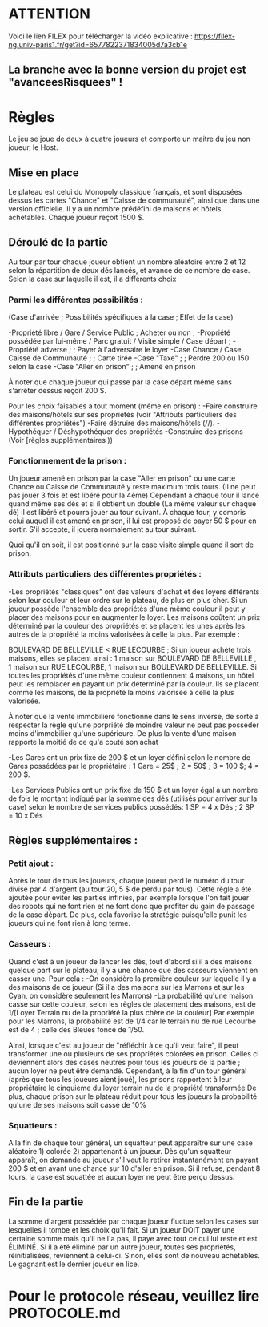 # ATTENTION 
Voici le lien FILEX pour télécharger la vidéo explicative : https://filex-ng.univ-paris1.fr/get?id=6577822371834005d7a3cb1e

## La branche avec la bonne version du projet est "avanceesRisquees" ! 


# Règles

Le jeu se joue de deux à quatre joueurs et comporte un maitre du jeu non joueur, le Host.

## Mise en place

Le plateau est celui du Monopoly classique français, et sont disposées dessus les cartes "Chance" et "Caisse de communauté", ainsi que dans une version officielle. Il y a un nombre prédéfini de maisons et hôtels achetables.
Chaque joueur reçoit 1500 $.

## Déroulé de la partie

Au tour par tour chaque joueur obtient un nombre aléatoire entre 2 et 12 selon la répartition de deux dés lancés, et avance de ce nombre de case. Selon la case sur laquelle il est, il a différents choix

### Parmi les différentes possibilités : 
(Case d'arrivée ; Possibilités spécifiques à la case ; Effet de la case)

-Propriété libre / Gare / Service Public  ; Acheter ou non ;
-Propriété possédée par lui-même / Parc gratuit / Visite simple / Case départ ; 
-Propriété adverse ; ; Payer à l'adversaire le loyer 
-Case Chance / Case Caisse de Communauté ; ; Carte tirée
-Case "Taxe" ; ; Perdre 200 ou 150 selon la case
-Case "Aller en prison" ; ; Amené en prison

À noter que chaque joueur qui passe par la case départ même sans s'arrêter dessus reçoit 200 $.

Pour les choix faisables à tout moment (même en prison) :
-Faire construire des maisons/hôtels sur ses propriétés (voir "Attributs particuliers des différentes propriétés")
-Faire détruire des maisons/hôtels (//).
-Hypothéquer / Déshypothéquer des propriétés 
-Construire des prisons (Voir [règles supplémentaires ))

### Fonctionnement de la prison : 
Un joueur amené en prison par la case "Aller en prison" ou une carte Chance ou Caisse de Communauté y reste maximum trois tours. (Il ne peut pas jouer 3 fois et est libéré pour la 4ème)
Cependant à chaque tour il lance quand même ses dés et si il obtient un double (La même valeur sur chaque dé) il est libéré et pourra jouer au tour suivant.
À chaque tour, y compris celui auquel il est amené en prison, il lui est proposé de payer 50 $ pour en sortir. S'il accepte, il jouera normalement au tour suivant.

Quoi qu'il en soit, il est positionné sur la case visite simple quand il sort de prison.

### Attributs particuliers des différentes propriétés :
-Les propriétés "classiques" ont des valeurs d'achat et des loyers différents selon leur couleur et leur ordre sur le plateau, de plus en plus cher.
Si un joueur possède l'ensemble des propriétés d'une même couleur il peut y placer des maisons pour en augmenter le loyer.
Les maisons coûtent un prix déterminé par la couleur des propriétés et se placent les unes après les autres de la propriété la moins valorisées à celle la plus. Par exemple :

BOULEVARD DE BELLEVILLE < RUE LECOURBE ; Si un joueur achète trois maisons, elles se placent ainsi : 1 maison sur BOULEVARD DE BELLEVILLE , 1 maison sur  RUE LECOURBE, 1 maison sur BOULEVARD DE BELLEVILLE.
Si toutes les propriétés d'une même couleur contiennent 4 maisons, un hôtel peut les remplacer en payant un prix déterminé par la couleur. Ils se placent comme les maisons, de la propriété la moins valorisée à celle la plus valorisée.

À noter que la vente immobilière fonctionne dans le sens inverse, de sorte à respecter la règle qu'une porpriété de moindre valeur ne peut pas posséder moins d'immobilier qu'une supérieure.
De plus la vente d'une maison rapporte la moitié de ce qu'a couté son achat


-Les Gares ont un prix fixe de 200 $ et un loyer défini selon le nombre de Gares possédées par le propriétaire : 1 Gare = 25$ ; 2 = 50$ ; 3 = 100 $; 4 = 200 $.

-Les Services Publics ont un prix fixe de 150 $ et un loyer égal à un nombre de fois le montant indiqué par la somme des dés (utilisés pour arriver sur la case) selon le nombre de services publics possédés: 1 SP = 4 x Dés ; 2 SP = 10 x Dés

## Règles supplémentaires :

### Petit ajout :

Après le tour de tous les joueurs, chaque joueur perd le numéro du tour divisé par 4 d'argent (au tour 20, 5 $ de perdu par tous). 
Cette règle a été ajoutée pour éviter les parties infinies, par exemple lorsque l'on fait jouer des robots qui ne font rien et ne font donc que profiter du gain de passage de la case départ.
De plus, cela favorise la stratégie puisqu'elle punit les joueurs qui ne font rien à long terme.

### Casseurs :

Quand c'est à un joueur de lancer les dés, tout d'abord si il a des maisons quelque part sur le plateau, il y a une chance que des casseurs viennent en casser une. Pour cela :
-On considère la première couleur sur laquelle il y a des maisons de ce joueur (Si il a des maisons sur les Marrons et sur les Cyan, on considère seulement les Marrons)
-La probabilité qu'une maison casse sur cette couleur, selon les règles de placement des maisons, est de 1/[Loyer Terrain nu de la propriété la plus chère de la couleur] 
Par exemple pour les Marrons, la probabilité est de 1/4 car le terrain nu de rue Lecourbe est de 4 ; celle des Bleues foncé de 1/50.

Ainsi, lorsque c'est au joueur de "réfléchir à ce qu'il veut faire", il peut transformer une ou plusieurs de ses propriétés colorées en prison.
Celles ci deviennent alors des cases neutres pour tous les joueurs de la partie ; aucun loyer ne peut être demandé.
Cependant, à la fin d'un tour général (après que tous les joueurs aient joué), les prisons rapportent à leur propriétaire le cinquième du loyer terrain nu de la propriété transformée
De plus, chaque prison sur le plateau réduit pour tous les joueurs la probabilité qu'une de ses maisons soit cassé de 10%

### Squatteurs :

A la fin de chaque tour général, un squatteur peut apparaître sur une case aléatoire 1) colorée 2) appartenant à un joueur. 
Dès qu'un squatteur apparaît, on demande au joueur s'il veut le retirer instantanément en payant 200 $ et en ayant une chance sur 10 d'aller en prison.
Si il refuse, pendant 8 tours, la case est squattée et aucun loyer ne peut être perçu dessus.


## Fin de la partie

La somme d'argent possédée par chaque joueur fluctue selon les cases sur lesquelles il tombe et les choix qu'il fait. Si un joueur DOIT payer une certaine somme mais qu'il ne l'a pas, il paye avec tout ce qui lui reste et est ÉLIMINÉ.
Si il a été éliminé par un autre joueur, toutes ses propriétés, réinitialisées, reviennent à celui-ci. Sinon, elles sont de nouveau achetables.
Le gagnant est le dernier joueur en lice.

# Pour le protocole réseau, veuillez lire PROTOCOLE.md
